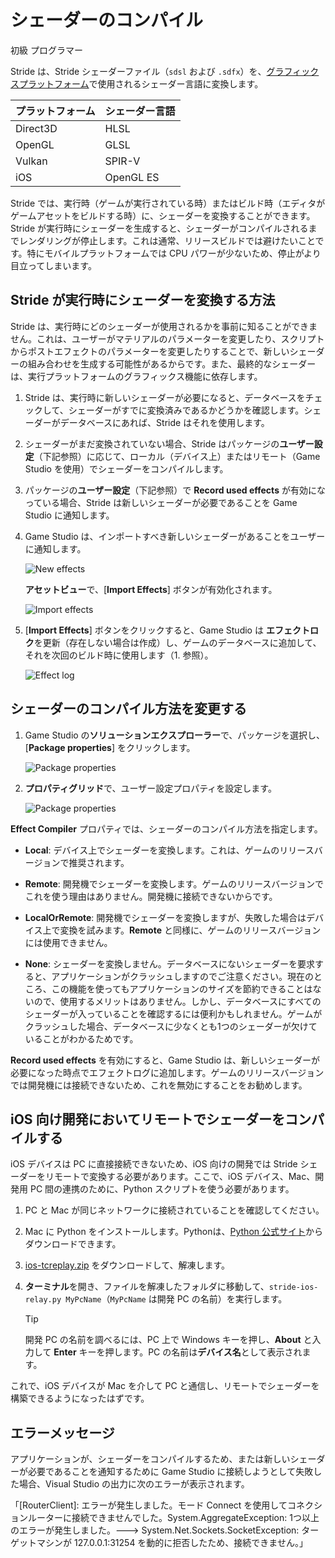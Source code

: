 # シェーダーのコンパイル
<!--
# Compile shaders
-->

<span class="badge text-bg-primary">初級</span>
<span class="badge text-bg-success">プログラマー</span>
<!--
<span class="badge text-bg-primary">Beginner</span>
<span class="badge text-bg-success">Programmer</span>
-->

Stride は、Stride シェーダーファイル（`sdsl` および `.sdfx`）を、[グラフィックスプラットフォーム](../../platforms/set-the-graphics-platform.md)で使用されるシェーダー言語に変換します。

<!--
Stride converts Stride shaders (`sdsl` and `.sdfx` files) into the shader language used by the [graphics platform](../../platforms/set-the-graphics-platform.md).
-->

| プラットフォーム | シェーダー言語
| -------------- | ---- 
| Direct3D       | HLSL
| OpenGL         | GLSL
| Vulkan         | SPIR-V
| iOS            | OpenGL ES

<!--
| Platform       | Shader language 
| -------------- | ---- 
| Direct3D       | HLSL
| OpenGL         | GLSL
| Vulkan         | SPIR-V
| iOS            | OpenGL ES
-->

Stride では、実行時（ゲームが実行されている時）またはビルド時（エディタがゲームアセットをビルドする時）に、シェーダーを変換することができます。Stride が実行時にシェーダーを生成すると、シェーダーがコンパイルされるまでレンダリングが停止します。これは通常、リリースビルドでは避けたいことです。特にモバイルプラットフォームでは CPU パワーが少ないため、停止がより目立ってしまいます。
<!--
Stride can convert the shaders at runtime (when the game is running) or at build time (when the editor builds the game assets). When Stride generates shaders at runtime, rendering stops until the shader is compiled. This is usually something you want to avoid in your release build — especially on mobile platforms, which have less CPU, so the pause can be more noticable.
-->

## Stride が実行時にシェーダーを変換する方法
<!--
## How Stride converts shaders at runtime
-->

Stride は、実行時にどのシェーダーが使用されるかを事前に知ることができません。これは、ユーザーがマテリアルのパラメーターを変更したり、スクリプトからポストエフェクトのパラメーターを変更したりすることで、新しいシェーダーの組み合わせを生成する可能性があるからです。また、最終的なシェーダーは、実行プラットフォームのグラフィックス機能に依存します。
<!--
Stride can't know in advance which shaders will be used at runtime. This is because users might generate new shader permutations by, for example, changing material parameters or modifying post-effect parameters from scripts. Additionally, the final shaders depend on the graphics features on the execution platform.
-->

1. Stride は、実行時に新しいシェーダーが必要になると、データベースをチェックして、シェーダーがすでに変換済みであるかどうかを確認します。シェーダーがデータベースにあれば、Stride はそれを使用します。

2. シェーダーがまだ変換されていない場合、Stride はパッケージの**ユーザー設定**（下記参照）に応じて、ローカル（デバイス上）またはリモート（Game Studio を使用）でシェーダーをコンパイルします。

3. パッケージの**ユーザー設定**（下記参照）で **Record used effects** が有効になっている場合、Stride は新しいシェーダーが必要であることを Game Studio に通知します。

4. Game Studio は、インポートすべき新しいシェーダーがあることをユーザーに通知します。

    ![New effects](media/new-effects-to-import.png)

    **アセットビュー**で、[**Import Effects**] ボタンが有効化されます。

    ![Import effects](media/import-effects-button.png)

5. [**Import Effects**] ボタンをクリックすると、Game Studio は **エフェクトロク**を更新（存在しない場合は作成）し、ゲームのデータベースに追加して、それを次回のビルド時に使用します（1. 参照）。

    ![Effect log](media/effect-log.png)

<!--
1. When Stride needs a new shader at runtime, it checks its database to see if the shader has already been converted. If the shader is in the database, Stride uses it.

2. If the shader hasn't already been converted, Stride compiles it — either locally (on the device) or remotely (in Game Studio), depending on the package **User Settings** (see below).

3. If **Record used effects** is enabled in the package **User Settings** (see below), Stride notifies Game Studio that it needs a new shader.

4. Game Studio notifies you that there are new shaders to import.

    ![New effects](media/new-effects-to-import.png)

    In the **Asset View**, the **Import effects** button becomes available.

    ![Import effects](media/import-effects-button.png)

5. If you click **Import effects**, Game Studio updates the **Effect Log** (or creates it if it doesn't exist) and adds them to the game database to be used the next time you build (see step 1).

    ![Effect log](media/effect-log.png)
-->

## シェーダーのコンパイル方法を変更する
<!--
## Change how Stride compiles shaders
-->

1. Game Studio の**ソリューションエクスプローラー**で、パッケージを選択し、[**Package properties**] をクリックします。

    ![Package properties](media/package-properties-button.png)

2. **プロパティグリッド**で、ユーザー設定プロパティを設定します。

    ![Package properties](media/package-properties.png)

<!--
1. In Game Studio, in the **Solution Explorer**, select the package and click **Package properties**.

    ![Package properties](media/package-properties-button.png)

2. In the **Property Grid**, set the properties.

    ![Package properties](media/package-properties.png)

-->

**Effect Compiler** プロパティでは、シェーダーのコンパイル方法を指定します。
<!--
The **Effect compiler** property specifies how to compile the shader.
-->

* **Local**: デバイス上でシェーダーを変換します。これは、ゲームのリリースバージョンで推奨されます。

* **Remote**: 開発機でシェーダーを変換します。ゲームのリリースバージョンでこれを使う理由はありません。開発機に接続できないからです。

* **LocalOrRemote**: 開発機でシェーダーを変換しますが、失敗した場合はデバイス上で変換を試みます。**Remote** と同様に、ゲームのリリースバージョンには使用できません。

* **None**: シェーダーを変換しません。データベースにないシェーダーを要求すると、アプリケーションがクラッシュしますのでご注意ください。現在のところ、この機能を使ってもアプリケーションのサイズを節約できることはないので、使用するメリットはありません。しかし、データベースにすべてのシェーダーが入っていることを確認するには便利かもしれません。ゲームがクラッシュした場合、データベースに少なくとも1つのシェーダーが欠けていることがわかるためです。

<!--
* **Local**: Convert the shader on the device. This is recommended for release versions of your game.

* **Remote**: Convert the shader on the developer machine. There's no reason to use this for release versions of your game, as it won't be able to connect to the developer machine.

* **LocalOrRemote**: Convert the shader on the developer machine; if this fails, try to convert it on the device. Like the **Remote** setting, this has no use for release versions of your game.

* **None**: Don't convert shaders. Note that the application will crash if it requires a shader that isn't in the database. Currently, using this feature doesn't save any space your application, so there's no advantage in using it. However, it might be useful for making sure you have every shader in the database; if the game crashes, you know the database is missing at least one shader.
-->

**Record used effects** を有効にすると、Game Studio は、新しいシェーダーが必要になった時点でエフェクトログに追加します。ゲームのリリースバージョンでは開発機には接続できないため、これを無効にすることをお勧めします。
<!--
If you enable **Record used effects**, Game Studio adds new shaders to the Effect Log as soon as they're needed. We recommend you disable this for release versions of your game, as it can't connect to the developer machine.
-->

## iOS 向け開発においてリモートでシェーダーをコンパイルする
<!--
## Compile shaders remotely when developing for iOS
-->

iOS デバイスは PC に直接接続できないため、iOS 向けの開発では Stride シェーダーをリモートで変換する必要があります。ここで、iOS デバイス、Mac、開発用 PC 間の連携のために、Python スクリプトを使う必要があります。
<!--
As iOS devices can't connect directly to PC, to convert Stride shaders remotely when developing for iOS, you need to use a Python script as a relay between the device, a Mac, and the developer PC.
-->

1. PC と Mac が同じネットワークに接続されていることを確認してください。

2. Mac に Python をインストールします。Pythonは、[Python 公式サイト](https://www.python.org/downloads/)からダウンロードできます。

3. [ios-tcreplay.zip](media/ios-tcprelay.zip) をダウンロードして、解凍します。

4. **ターミナル**を開き、ファイルを解凍したフォルダに移動して、`stride-ios-relay.py MyPcName`（`MyPcName` は開発 PC の名前）を実行します。

    >[!Tip]
    >開発 PC の名前を調べるには、PC 上で Windows キーを押し、**About** と入力して **Enter** キーを押します。PC の名前は**デバイス名**として表示されます。

<!--
1. Make sure your PC and Mac are connected to the same network.

2. On your Mac, install Python. You can download Python from the [Python site](https://www.python.org/downloads/).

3. Download and unzip [ios-tcreplay.zip](media/ios-tcprelay.zip).

4. Open **Terminal**, navigate to the folder where you unzipped the file, and execute **stride-ios-relay.py MyPcName**, where **MyPcName** is the name of your developer PC.

    >[!Tip]
    >To find the name of your developer PC, on the PC, press the Windows key, type **About**, and press **Enter**. The PC name is listed under **PC name**.
-->

これで、iOS デバイスが Mac を介して PC と通信し、リモートでシェーダーを構築できるようになったはずです。
<!--
The iOS device should now be able to communicate with the PC via your Mac to build shaders remotely.
-->

## エラーメッセージ
<!--
## Error messages
-->

アプリケーションが、シェーダーをコンパイルするため、または新しいシェーダーが必要であることを通知するために Game Studio に接続しようとして失敗した場合、Visual Studio の出力に次のエラーが表示されます。
<!--
If your application tries to connect to Game Studio to compile a shader or to notify Game Studio that it needs new shaders, but can't connect, the Visual Studio output displays this error:
-->

「[RouterClient]: エラーが発生しました。モード Connect を使用してコネクションルーターに接続できませんでした。System.AggregateException: 1つ以上のエラーが発生しました。---> System.Net.Sockets.SocketException: ターゲットマシンが 127.0.0.1:31254 を動的に拒否したため、接続できません。」
<!--
"[RouterClient]: Error: Could not connect to connection router using mode Connect. System.AggregateException: One or more errors occurred. ---\> System.Net.Sockets.SocketException: No connection could be made because the target machine actively refused it 127.0.0.1:31254"
-->
